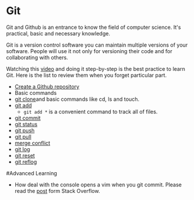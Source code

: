 # Git
Git and Github is an entrance to know the field of computer science. It's practical, basic and necessary knowledge.

Git is a version control software you can maintain multiple versions of your software. People will use it not only for versioning their code and for collaborating with others.

Watching this [video]((https://www.youtube.com/watch?v=1u2qu-EmIRc)) and doing it step-by-step is the best practice to learn Git. Here is the list to review them when you forget particular part.
* [Create a Github repository](https://youtu.be/1u2qu-EmIRc?t=700)
* Basic commands
 * [git clone](https://youtu.be/1u2qu-EmIRc?t=748)and basic commands like cd, ls and touch. 
 * [git add](https://youtu.be/1u2qu-EmIRc?t=904)
    * `git add *` is a convenient command to track all of files.
 * [git commit](https://youtu.be/1u2qu-EmIRc?t=971)
 * [git status](https://youtu.be/1u2qu-EmIRc?t=1065)
 * [git push](https://youtu.be/1u2qu-EmIRc?t=1120)
 * [git pull](https://youtu.be/1u2qu-EmIRc?t=1202)
 * [merge conflict](https://youtu.be/1u2qu-EmIRc?t=1416)
 * [git log](https://youtu.be/1u2qu-EmIRc?t=1653)
 * [git reset](https://youtu.be/1u2qu-EmIRc?t=1673)
 * [git reflog](https://youtu.be/1u2qu-EmIRc?t=1857)

#Advanced Learning 
* How deal with the console opens a vim when you git commit. Please read the [post](https://stackoverflow.com/questions/6098742/using-git-commit-a-with-vim) form Stack Overflow.



